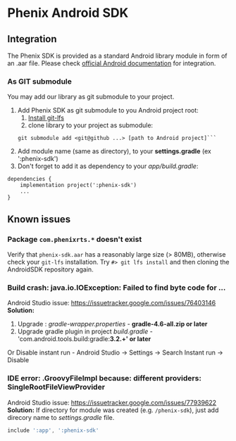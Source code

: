 # Phenix Android SDK

## Integration
The Phenix SDK is provided as a standard Android library module in form of an .aar file.
Please check [official Android documentation](https://developer.android.com/studio/projects/android-library#AddDependency) for integration.

### As GIT submodule
You may add our library as git submodule to your project.
1. Add Phenix SDK as git submodule to you Android project root:
	1. [Install git-lfs](https://github.com/git-lfs/git-lfs/wiki/Installation)
	2. clone library to your project as submodule:
	```console
	git submodule add <git@github ...> [path to Android project]```
2. Add module name (same as directory), to your **settings.gradle** (ex ':phenix-sdk')
3. Don't forget to add it as dependency to your *app/build.gradle*:
```
dependencies {
    implementation project(':phenix-sdk')
    ...
}
```

## Known issues
### Package `com.phenixrts.*` doesn't exist
Verify that `phenix-sdk.aar` has a reasonably large size (> 80MB), otherwise check your `git-lfs` installation.
Try `#> git lfs install` and then cloning the AndroidSDK repository again.

### Build crash: java.io.IOException: Failed to find byte code for …
Android Studio issue: https://issuetracker.google.com/issues/76403146
**Solution:**
1) Upgrade : _gradle-wrapper.properties_ - **gradle-4.6-all.zip or later**
2) Upgrade gradle plugin in project _build.gradle_ - 'com.android.tools.build:gradle:**3.2.+' or later**

Or Disable instant run - Android Studio -> Settings -> Search Instant run -> Disable

### IDE error: .GroovyFileImpl because: different providers: SingleRootFileViewProvider
Android Studio issue: https://issuetracker.google.com/issues/77939622
**Solution:** If directory for module was created (e.g. `/phenix-sdk`), just add direcory name to _settings.gradle_ file.
```gradle
include ':app', ':phenix-sdk'
```
